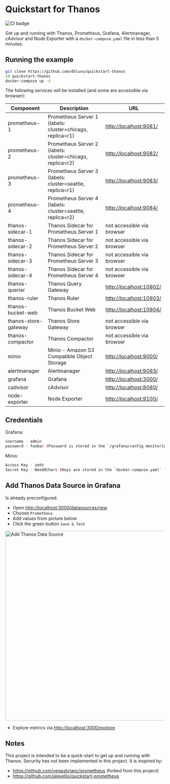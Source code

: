# Quickstart for Thanos

![CI badge](https://github.com/dbluxo/quickstart-thanos/workflows/build-and-test/badge.svg)

Get up and running with Thanos, Prometheus, Grafana, Alertmanager, cAdvisor and Node Exporter with a `docker-compose.yaml` file in less than 5 minutes.

## Running the example

```bash
git clone https://github.com/dbluxo/quickstart-thanos
cd quickstart-thanos
docker-compose up -d
```

The following services will be installed (and some are accessible via browser):

| Component                     | Description                                                               | URL                           |
| -----------------------       | ------------------------------------------------------                    | ----------------------------- |
| prometheus-1                  | Prometheus Server 1 (labels: cluster=chicago, replica=r1)                 | <http://localhost:9081/>      |
| prometheus-2                  | Prometheus Server 2 (labels: cluster=chicago, replica=r2)                 | <http://localhost:9082/>      |
| prometheus-3                  | Prometheus Server 3 (labels: cluster=seattle, replica=r1)                 | <http://localhost:9083/>      |
| prometheus-4                  | Prometheus Server 4 (labels: cluster=seattle, replica=r2)                 | <http://localhost:9084/>      |
| thanos-sidecar-1              | Thanos Sidecar for Prometheus Server 1                                    | not accessible via browser    |
| thanos-sidecar-2              | Thanos Sidecar for Prometheus Server 2                                    | not accessible via browser    |
| thanos-sidecar-3              | Thanos Sidecar for Prometheus Server 3                                    | not accessible via browser    |
| thanos-sidecar-4              | Thanos Sidecar for Prometheus Server 4                                    | not accessible via browser    |
| thanos-querier                | Thanos Query Gateway                                                      | <http://localhost:10902/>     |
| thanos-ruler                  | Thanos Ruler                                                              | <http://localhost:10903/>     |
| thanos-bucket-web             | Thanos Bucket Web                                                         | <http://localhost:10904/>     |
| thanos-store-gateway          | Thanos Store Gateway                                                      | not accessible via browser    |
| thanos-compactor              | Thanos Compactor                                                          | not accessible via browser    |
| minio                         | Minio - Amazon S3 Compatible Object Storage                               | <http://localhost:9000/>      |
| alertmanager                  | Alertmanager                                                              | <http://localhost:9093/>      |
| grafana                       | Grafana                                                                   | <http://localhost:3000/>      |
| cadvisor                      | cAdvisor                                                                  | <http://localhost:8080/>      |
| node-exporter                 | Node Exporter                                                             | <http://localhost:9100/>      |

## Credentials

Grafana:

```bash
username - admin
password - foobar (Password is stored in the `/grafana/config monitoring` env file)
```
  
Minio:

```bash
Access Key - smth
Secret Key - Need8Chars (Keys are stored in the `docker-compose.yaml` file)
```

## Add Thanos Data Source in Grafana
Is already preconfigured.

* Open <http://localhost:3000/datasources/new>
* Choose `Prometheus`
* Add values from picture below
* Click the green button `Save & Test`

<img src="https://github.com/dbluxo/quickstart-thanos/raw/master/images/Add_Thanos_Data_Source.png" alt="Add Thanos Data Source" width="600" heighth="600">

* Explore metrics via <http://localhost:3000/explore>

## Notes

This project is intended to be a quick-start to get up and running with Thanos. Security has not been implemented in this project.
It is inspired by:

- <https://github.com/vegasbrianc/prometheus> (forked from this project)
- <https://github.com/alexellis/quickstart-prometheus>
